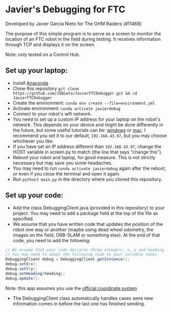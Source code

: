 # Javier's Debugging for FTC

Developed by Javier García Nieto for The OHM Raiders (#11468)

The purpose of this simple program is to serve as a screen to monitor the location of an FTC robot in the field during testing. It receives information through TCP and displays it on the screen.

Note: only tested on a Control Hub.

## Set up your laptop:
- Install [Anaconda](https://docs.anaconda.com/anaconda/install/index.html)
- Clone this repository `git clone https://github.com/JGNieto/JavierFTCDebugger.git && cd JavierFTCDebugger`
- Create the environment: `conda env create --file=environment.yml`
- Activate environment: `conda activate javierdebug`
- Connect to your robot's wifi network.
- You need to set up a custom IP address for your laptop on the robot's network. This depends on your device and might be done differently in the future, but some useful tutorials can be: [windows](https://www.trendnet.com/press/resource-library/how-to-set-static-ip-address) or [mac](https://www.macinstruct.com/tutorials/how-to-set-a-static-ip-address-on-a-mac/). I recommend you set it to our default, `192.168.43.97`, but you may choose whichever you like.
- If you have set an IP address different than `192.168.43.97`, change the HOST variable in screen.py to match (the line that says "change this").
- Reboot your robot and laptop, for good measure. This is not strictly necessary but may save you some headaches.
- You may need to run `conda activate javierdebug` again after the reboot, or even if you close the terminal and open it again.
- Run `python3 main.py` in the directory where you cloned this repository.

## Set up your code:
- Add the class DebuggingClient.java (provided in this repository) to your project. You may need to add a package field at the top of the file as specified.
- We assume that you have written code that updates the position of the robot one way or another (maybe using dead wheel odometry, the images on the field, ORB-SLAM or something else). At the end of that code, you need to add the following:
```java
// We assume that your code declares three integers: x, y and heading.
// You may need to adapt the following code to your variable names.
DebuggingClient debug = DebuggingClient.getInstance();
debug.setX(x);
debug.setY(y);
debug.setHeading(heading);
debug.update();
```
Note: this app assumes you use the [official coordinate system](https://github.com/FIRST-Tech-Challenge/FtcRobotController/blob/master/FtcRobotController/src/main/java/org/firstinspires/ftc/robotcontroller/external/samples/FTC_FieldCoordinateSystemDefinition.pdf)
- The DebuggingClient class automatically handles cases were new information comes in before the last one has finished sending.

<!--
TODO
## How it works
The laptop is on the same Wi-Fi network as the robot controller, which allows for communication.
-->